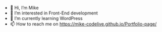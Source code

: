 - 👋 Hi, I’m Mike
- 👀 I’m interested in Front-End development
- 🌱 I’m currently learning WordPress
- 📫 How to reach me on https://mike-codelive.github.io/Portfolio-page/

<!---
Mike-codelive/Mike-codelive is a ✨ special ✨ repository because its `README.md` (this file) appears on your GitHub profile.
You can click the Preview link to take a look at your changes.
--->

